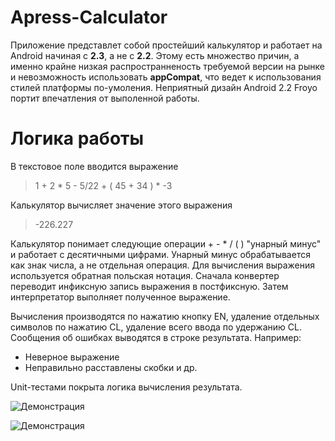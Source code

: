 # Apress-Calculator

Приложение представлет собой простейший калькулятор и работает на Android начиная с **2.3**, а не с **2.2**.
Этому есть множество причин, а именно крайне низкая распространненость требуемой версии на рынке
и невозможность использовать **appCompat**, что ведет к использования стилей платформы по-умоления.
Неприятный дизайн Android 2.2 Froyo портит впечатления от выполенной работы.

# Логика работы

В текстовое поле вводится выражение
> 1 + 2 * 5 - 5/22 + ( 45 + 34 ) * -3

Калькулятор вычисляет значение этого выражения
> -226.227

Калькулятор понимает следующие операции + - * / ( ) "унарный минус" и работает с десятичными цифрами.
Унарный минус обрабатывается как знак числа, а не отдельная операция.
Для вычисления выражения используется обратная польская нотация.
Сначала конвертер переводит инфиксную запись выражения в постфиксную.
Затем интерпретатор выполняет полученное выражение.

Вычисления производятся по нажатию кнопку EN, удаление отдельных символов по нажатию CL,
удаление всего ввода по удержанию CL.
Сообщения об ошибках выводятся в строке результата. Например:
- Неверное выражение
- Неправильно расставлены скобки
и др.

Unit-тестами покрыта логика вычисления результата.

![Демонстрация](/art/main-screen-portrait.png)

![Демонстрация](/art/main-screen-landscape.png)